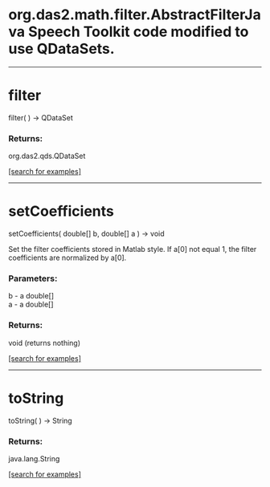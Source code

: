 # org.das2.math.filter.AbstractFilterJava Speech Toolkit code modified to use QDataSets.
***
<a name="filter"></a>
# filter
filter(  ) &rarr; QDataSet



### Returns:
org.das2.qds.QDataSet


<a href="https://github.com/autoplot/dev/search?q=filter&unscoped_q=filter">[search for examples]</a>

***
<a name="setCoefficients"></a>
# setCoefficients
setCoefficients( double[] b, double[] a ) &rarr; void

Set the filter coefficients stored in Matlab style. If a[0] not equal 1,
 the filter coefficients are normalized by a[0].

### Parameters:
b - a double[]
<br>a - a double[]

### Returns:
void (returns nothing)


<a href="https://github.com/autoplot/dev/search?q=setCoefficients&unscoped_q=setCoefficients">[search for examples]</a>

***
<a name="toString"></a>
# toString
toString(  ) &rarr; String



### Returns:
java.lang.String


<a href="https://github.com/autoplot/dev/search?q=toString&unscoped_q=toString">[search for examples]</a>

